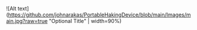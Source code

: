 ![Alt text](https://github.com/johnarakas/PortableHakingDevice/blob/main/Images/main.jpg?raw=true "Optional Title" | width=90%)
